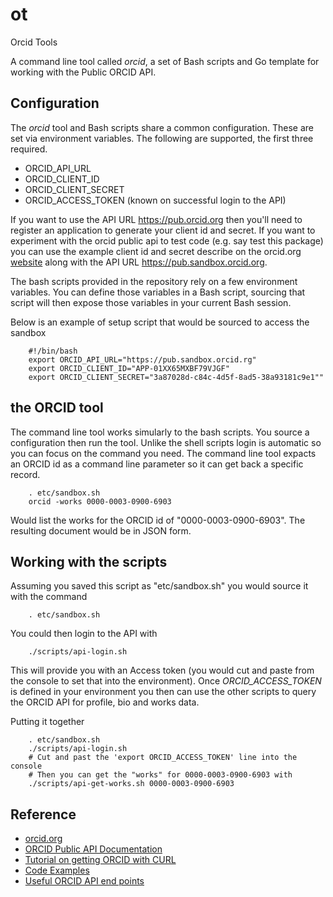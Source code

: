 
# ot

  Orcid Tools

A command line tool called _orcid_, a set of Bash scripts and Go template for working with the Public ORCID API.

## Configuration

The _orcid_ tool and Bash scripts share a common configuration. These are set via environment variables.
The following are supported, the first three required.

+ ORCID_API_URL
+ ORCID_CLIENT_ID
+ ORCID_CLIENT_SECRET
+ ORCID_ACCESS_TOKEN (known on successful login to the API)


If you want to use the API URL https://pub.orcid.org then you'll need to register an application
to generate your client id and secret.  If you want to experiment with the orcid public api to
test code (e.g. say test this package) you can use the example client id and secret describe on the
orcid.org [website](http://members.orcid.org/api/tutorial-retrieve-data-public-api-curl-12-and-earlier)
along with the API URL https://pub.sandbox.orcid.org.

The bash scripts provided in the repository rely on a few environment variables.
You can define those variables in a Bash script, sourcing that script will then
expose those variables in your current Bash session.

Below is an example of setup script that would be sourced to access the sandbox 

```shell
    #!/bin/bash
    export ORCID_API_URL="https://pub.sandbox.orcid.rg"
    export ORCID_CLIENT_ID="APP-01XX65MXBF79VJGF"
    export ORCID_CLIENT_SECRET="3a87028d-c84c-4d5f-8ad5-38a93181c9e1""
```

## the ORCID tool

The command line tool works simularly to the bash scripts. You source a configuration then run the tool. Unlike
the shell scripts login is automatic so you can focus on the command you need. The command line tool expacts 
an ORCID id as a command line parameter so it can get back a specific record.

```shell
    . etc/sandbox.sh
    orcid -works 0000-0003-0900-6903
```

Would list the works for the ORCID id of "0000-0003-0900-6903". The resulting document would be in JSON form.


## Working with the scripts

Assuming you saved this script as "etc/sandbox.sh" you would source it with the command

```shell
    . etc/sandbox.sh
```

You could then login to the API with

```shell
    ./scripts/api-login.sh
```

This will provide you with an Access token (you would cut and paste from the console to set that
into the environment). Once *ORCID_ACCESS_TOKEN* is defined in your environment you then can use
the other scripts to query the ORCID API for profile, bio and works data.

Putting it together

```shell
    . etc/sandbox.sh
    ./scripts/api-login.sh
    # Cut and past the 'export ORCID_ACCESS_TOKEN' line into the console
    # Then you can get the "works" for 0000-0003-0900-6903 with
    ./scripts/api-get-works.sh 0000-0003-0900-6903
```


## Reference

+ [orcid.org](http://orcid.org)
+ [ORCID Public API Documentation](http://members.orcid.org/api/introduction-orcid-public-api)
+ [Tutorial on getting ORCID with CURL](http://members.orcid.org/api/tutorial-retrieve-orcid-id-curl-v12-and-earlier)
+ [Code Examples](http://members.orcid.org/api/code-examples)
+ [Useful ORCID API end points](http://members.orcid.org/api/tutorial-searching-api-12-and-earlier)

